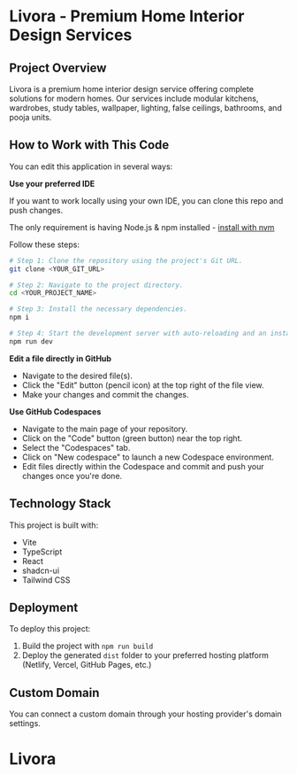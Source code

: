 # Livora - Premium Home Interior Design Services

## Project Overview

Livora is a premium home interior design service offering complete solutions for modern homes. Our services include modular kitchens, wardrobes, study tables, wallpaper, lighting, false ceilings, bathrooms, and pooja units.

## How to Work with This Code

You can edit this application in several ways:

**Use your preferred IDE**

If you want to work locally using your own IDE, you can clone this repo and push changes.

The only requirement is having Node.js & npm installed - [install with nvm](https://github.com/nvm-sh/nvm#installing-and-updating)

Follow these steps:

```sh
# Step 1: Clone the repository using the project's Git URL.
git clone <YOUR_GIT_URL>

# Step 2: Navigate to the project directory.
cd <YOUR_PROJECT_NAME>

# Step 3: Install the necessary dependencies.
npm i

# Step 4: Start the development server with auto-reloading and an instant preview.
npm run dev
```

**Edit a file directly in GitHub**

- Navigate to the desired file(s).
- Click the "Edit" button (pencil icon) at the top right of the file view.
- Make your changes and commit the changes.

**Use GitHub Codespaces**

- Navigate to the main page of your repository.
- Click on the "Code" button (green button) near the top right.
- Select the "Codespaces" tab.
- Click on "New codespace" to launch a new Codespace environment.
- Edit files directly within the Codespace and commit and push your changes once you're done.

## Technology Stack

This project is built with:

- Vite
- TypeScript
- React
- shadcn-ui
- Tailwind CSS

## Deployment

To deploy this project:

1. Build the project with `npm run build`
2. Deploy the generated `dist` folder to your preferred hosting platform (Netlify, Vercel, GitHub Pages, etc.)

## Custom Domain

You can connect a custom domain through your hosting provider's domain settings.

# Livora